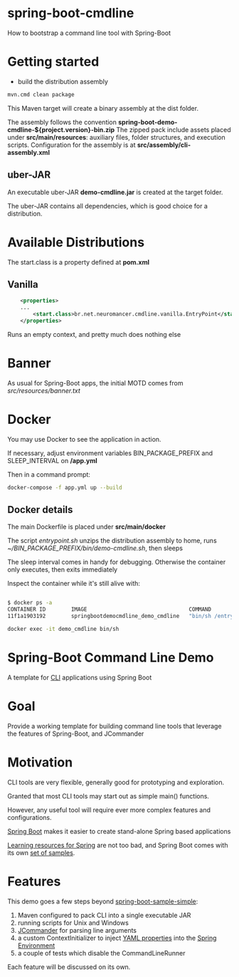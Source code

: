 # spring-boot-cmdline
How to bootstrap a command line tool with Spring-Boot

# Getting started

* build the distribution assembly

```bash
mvn.cmd clean package

```
This Maven target will create a binary assembly at the dist folder.  

The assembly follows the convention **spring-boot-demo-cmdline-${project.version}-bin.zip**  The zipped pack include assets placed under **src/main/resources**: auxiliary files, folder structures, and execution scripts.  Configuration for the assembly is at **src/assembly/cli-assembly.xml**

## uber-JAR

An executable uber-JAR **demo-cmdline.jar** is created at the target folder.

The uber-JAR contains all dependencies, which is good choice for a distribution.


# Available Distributions

The start.class is a property defined at **pom.xml**

## Vanilla


```xml
	<properties>
	...
		<start.class>br.net.neuromancer.cmdline.vanilla.EntryPoint</start.class>
	</properties>
```

Runs an empty context, and pretty much does nothing else

# Banner

As usual for Spring-Boot apps, the initial MOTD comes from *src/resources/banner.txt*


# Docker 

You may use Docker to see the application in action.

If necessary, adjust environment variables BIN_PACKAGE_PREFIX and SLEEP_INTERVAL on **/app.yml**

Then in a command prompt:

```bash
docker-compose -f app.yml up --build

```

## Docker details

The main Dockerfile is placed under **src/main/docker**

The script *entrypoint.sh* unzips the distribution assembly to home, runs *~/BIN_PACKAGE_PREFIX/bin/demo-cmdline.sh*, then sleeps

The sleep interval comes in handy for debugging.  Otherwise the container only executes, then exits immediately

Inspect the container while it's still alive with:

```bash

$ docker ps -a
CONTAINER ID        IMAGE                                COMMAND                  CREATED             STATUS                      PORTS                  NAMES
11f1a1903192        springbootdemocmdline_demo_cmdline   "bin/sh /entrypoin..."   24 seconds ago      Up 23 seconds                                      demo_cmdline

docker exec -it demo_cmdline bin/sh

```




# Spring-Boot Command Line Demo

A template for [CLI](https://en.wikipedia.org/wiki/Command-line_interface) applications using Spring Boot

# Goal

Provide a working template for building command line tools that leverage the features of Spring-Boot, and JCommander

# Motivation

CLI tools are very flexible, generally good for prototyping and exploration.

Granted that most CLI tools may start out as simple main() functions.

However, any useful tool will require ever more complex features and configurations.

[Spring Boot](https://projects.spring.io/spring-boot/) makes it easier to create stand-alone Spring based applications  

[Learning resources for Spring](https://spring.io/guides) are not too bad, and Spring Boot comes with its own [set of samples](https://github.com/spring-projects/spring-boot/tree/master/spring-boot-samples).

# Features

This demo goes a few steps beyond [spring-boot-sample-simple](https://github.com/spring-projects/spring-boot/tree/master/spring-boot-samples/spring-boot-sample-simple):

1. Maven configured to pack CLI into a single executable JAR
2. running scripts for Unix and Windows
3. [JCommander](http://jcommander.org/) for parsing line arguments
4. a custom ContextInitializer to inject [YAML properties](http://yaml.org/) into the [Spring Environment](http://docs.spring.io/spring/docs/current/javadoc-api/org/springframework/core/env/Environment.html)
5. a couple of tests which disable the CommandLineRunner

Each feature will be discussed on its own.



